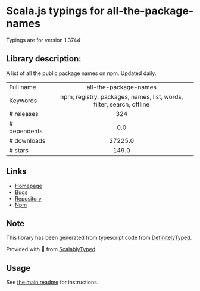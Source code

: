
# Scala.js typings for all-the-package-names

Typings are for version 1.3744

## Library description:
A list of all the public package names on npm. Updated daily.

|                    |                 |
| ------------------ | :-------------: |
| Full name          | all-the-package-names |
| Keywords           | npm, registry, packages, names, list, words, filter, search, offline |
| # releases         | 324 |
| # dependents       | 0.0 |
| # downloads        | 27225.0 |
| # stars            | 149.0 |

## Links
- [Homepage](https://github.com/zeke/all-the-package-names#readme)
- [Bugs](https://github.com/zeke/all-the-package-names/issues)
- [Repository](https://github.com/zeke/all-the-package-names)
- [Npm](https://www.npmjs.com/package/all-the-package-names)
    


## Note
This library has been generated from typescript code from [DefinitelyTyped](https://definitelytyped.org).

Provided with :purple_heart: from [ScalablyTyped](https://github.com/oyvindberg/ScalablyTyped)

## Usage
See [the main readme](../../readme.md) for instructions.


